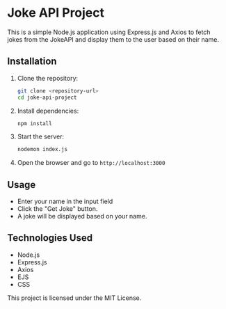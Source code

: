 # Joke API Project

This is a simple Node.js application using Express.js and Axios to fetch jokes from the JokeAPI and display them to the user based on their name.

## Installation

1. Clone the repository:
    ```bash
    git clone <repository-url>
    cd joke-api-project
    ```

2. Install dependencies:
    ```bash
    npm install
    ```

3. Start the server:
    ```bash
    nodemon index.js
    ```

4. Open the browser and go to `http://localhost:3000`

## Usage

- Enter your name in the input field
- Click the "Get Joke" button.
- A joke will be displayed based on your name.

## Technologies Used

- Node.js
- Express.js
- Axios
- EJS
- CSS

This project is licensed under the MIT License.
